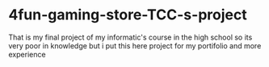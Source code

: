 # 4fun-gaming-store-TCC-s-project
That is my final project of my informatic's course in the high school so its very poor in knowledge but i put this here project for my portifolio and more experience
